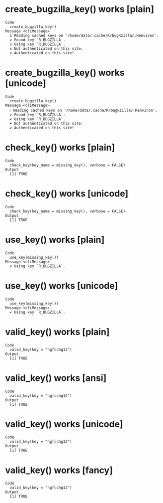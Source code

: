 # create_bugzilla_key() works [plain]

    Code
      create_bugzilla_key()
    Message <cliMessage>
      i Reading cached keys on '/home/data/.cache/R/bugRzilla/.Renviron'.
      v Found key `R_BUGZILLA`.
      v Using key `R_BUGZILLA`.
      x Not authenticated on this site.
      v Authenticated on this site!

# create_bugzilla_key() works [unicode]

    Code
      create_bugzilla_key()
    Message <cliMessage>
      ℹ Reading cached keys on '/home/data/.cache/R/bugRzilla/.Renviron'.
      ✔ Found key `R_BUGZILLA`.
      ✔ Using key `R_BUGZILLA`.
      ✖ Not authenticated on this site.
      ✔ Authenticated on this site!

# check_key() works [plain]

    Code
      check_key(key_name = missing_key(), verbose = FALSE)
    Output
      [1] TRUE

# check_key() works [unicode]

    Code
      check_key(key_name = missing_key(), verbose = FALSE)
    Output
      [1] TRUE

# use_key() works [plain]

    Code
      use_key(missing_key())
    Message <cliMessage>
      v Using key `R_BUGZILLA`.

# use_key() works [unicode]

    Code
      use_key(missing_key())
    Message <cliMessage>
      ✔ Using key `R_BUGZILLA`.

# valid_key() works [plain]

    Code
      valid_key(key = "hgfcchg12")
    Output
      [1] TRUE

# valid_key() works [ansi]

    Code
      valid_key(key = "hgfcchg12")
    Output
      [1] TRUE

# valid_key() works [unicode]

    Code
      valid_key(key = "hgfcchg12")
    Output
      [1] TRUE

# valid_key() works [fancy]

    Code
      valid_key(key = "hgfcchg12")
    Output
      [1] TRUE


